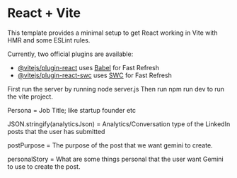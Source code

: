 # React + Vite

This template provides a minimal setup to get React working in Vite with HMR and some ESLint rules.

Currently, two official plugins are available:

- [@vitejs/plugin-react](https://github.com/vitejs/vite-plugin-react/blob/main/packages/plugin-react/README.md) uses [Babel](https://babeljs.io/) for Fast Refresh
- [@vitejs/plugin-react-swc](https://github.com/vitejs/vite-plugin-react-swc) uses [SWC](https://swc.rs/) for Fast Refresh

First run the server by running node server.js
Then run npm run dev to run the vite project.

Persona = Job Title; like startup founder etc

JSON.stringify(analyticsJson) = Analytics/Conversation type of the LinkedIn posts that the user has submitted

postPurpose = The purpose of the post that we want gemini to create.

personalStory = What are some things personal that the user want Gemini to use to create the post.
